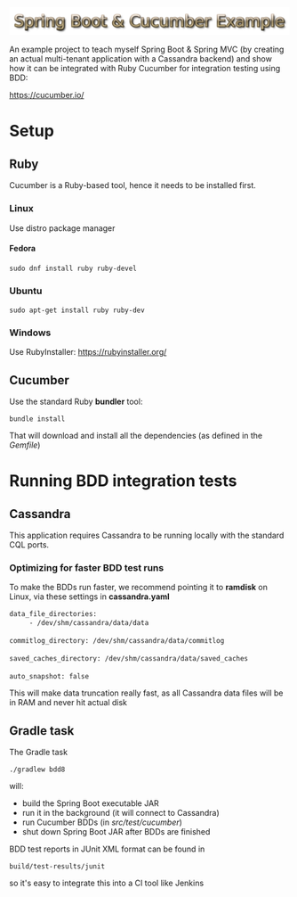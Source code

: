 ![Spring Boot & Cucumber Example](img/logo.png)

An example project to teach myself Spring Boot & Spring MVC
(by creating an actual multi-tenant application with a Cassandra backend)
and show how it can be integrated with Ruby Cucumber for integration testing using BDD:

https://cucumber.io/

# Setup

## Ruby

Cucumber is a Ruby-based tool, hence it needs to be installed first.

### Linux

Use distro package manager

#### Fedora

    sudo dnf install ruby ruby-devel
    
### Ubuntu

    sudo apt-get install ruby ruby-dev

### Windows

Use RubyInstaller: https://rubyinstaller.org/


## Cucumber

Use the standard Ruby **bundler** tool:

    bundle install
    
That will download and install all the dependencies (as defined in the *Gemfile*)

# Running BDD integration tests

## Cassandra

This application requires Cassandra to be running locally with the standard CQL ports.

### Optimizing for faster BDD test runs

To make the BDDs run faster, we recommend pointing it to **ramdisk** on Linux,
via these settings in **cassandra.yaml**

    data_file_directories:
         - /dev/shm/cassandra/data/data

    commitlog_directory: /dev/shm/cassandra/data/commitlog

    saved_caches_directory: /dev/shm/cassandra/data/saved_caches
    
    auto_snapshot: false

This will make data truncation really fast, as all Cassandra data files will be in RAM
and never hit actual disk

## Gradle task

The Gradle task

    ./gradlew bdd8
    
will:

* build the Spring Boot executable JAR
* run it in the background (it will connect to Cassandra)
* run Cucumber BDDs (in *src/test/cucumber*)
* shut down Spring Boot JAR after BDDs are finished

BDD test reports in JUnit XML format can be found in

    build/test-results/junit
    
so it's easy to integrate this into a CI tool like Jenkins